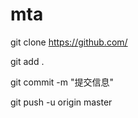 # mta

git clone https://github.com/

git add . 

git commit  -m  "提交信息"  

git push -u origin master 
